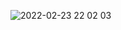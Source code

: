 ![2022-02-23 22 02 03](https://user-images.githubusercontent.com/63723832/155418210-a7efd162-6f1d-4ea4-8785-de8fad37e299.gif)

